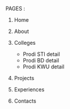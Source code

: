 PAGES : 

1. Home
2. About
3. Colleges
 
   - Prodi STI detail
   - Prodi BD detail
   - Prodi KWU detail

4. Projects
5. Experiences
6. Contacts

